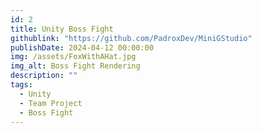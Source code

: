 ```yaml
---
id: 2
title: Unity Boss Fight
githublink: "https://github.com/PadroxDev/MiniGStudio"
publishDate: 2024-04-12 00:00:00
img: /assets/FoxWithAHat.jpg
img_alt: Boss Fight Rendering
description: ""
tags:
  - Unity
  - Team Project
  - Boss Fight
---
```

